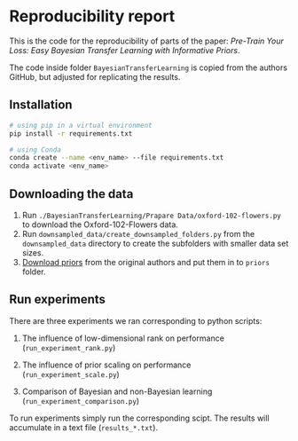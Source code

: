 # Reproducibility report

This is the code for the reproducibility of parts of the paper:
_Pre-Train Your Loss: Easy Bayesian Transfer Learning with Informative Priors_.

The code inside folder `BayesianTransferLearning` is copied from the authors GitHub, but adjusted for replicating the results.

## Installation

```bash
# using pip in a virtual environment
pip install -r requirements.txt

# using Conda
conda create --name <env_name> --file requirements.txt
conda activate <env_name>
```

## Downloading the data

1. Run `./BayesianTransferLearning/Prapare Data/oxford-102-flowers.py` to download the Oxford-102-Flowers data.
2. Run `downsampled_data/create_downsampled_folders.py` from the `downsampled_data` directory to create the subfolders with smaller data set sizes.
3. [Download priors](https://livejohnshopkins-my.sharepoint.com/:f:/g/personal/hsouri1_jh_edu/Et6cosMhV39CqI_k_rqpKMoBSJmJSXKkk_w3dn_VgEfr7w?e=RdNcKn) from the original authors and put them in to `priors` folder.

## Run experiments

There are three experiments we ran corresponding to python scripts:

1. The influence of low-dimensional rank on performance (`run_experiment_rank.py`)

2. The influence of prior scaling on performance (`run_experiment_scale.py`)

3. Comparison of Bayesian and non-Bayesian learning (`run_experiment_comparison.py`)

To run experiments simply run the corresponding scipt.
The results will accumulate in a text file (`results_*.txt`).

